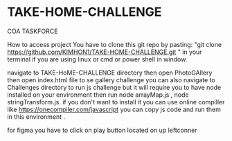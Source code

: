 # TAKE-HOME-CHALLENGE

COA TASKFORCE

How to access project
You have to clone this git repo by pasting: "git clone https://github.com/KIMHON1/TAKE-HOME-CHALLENGE.git " in your terminal if you are using linux or cmd or power shell in window.

navigate to TAKE-HoME-CHALLENGE directory then open PhotoGAllery then open index.html file to se gallery challenge
you can also navigate to Challenges directory to run js challenge but it will require you to have node installed on your environment then run node arrayMap.js , node stringTransform.js. if you don't want to install it you can use online compiller like https://onecompiler.com/javascript you can copy js code and run them in this environment .

for figma you have to click on play button located on up leftconner
